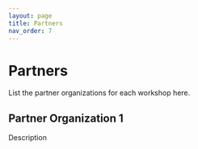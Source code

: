 ```yaml
---
layout: page
title: Partners
nav_order: 7
---
```


# Partners
List the partner organizations for each workshop here.

## Partner Organization 1
Description
